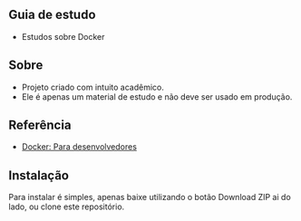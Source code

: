 ## Guia de estudo
* Estudos sobre Docker

## Sobre

* Projeto criado com intuito acadêmico.
* Ele é apenas um material de estudo e não deve ser usado em produção.

## Referência
* [Docker: Para desenvolvedores](https://www.udemy.com/curso-docker/)



## Instalação

Para instalar é simples, apenas baixe utilizando o botão Download ZIP ai do lado, ou clone este repositório.

